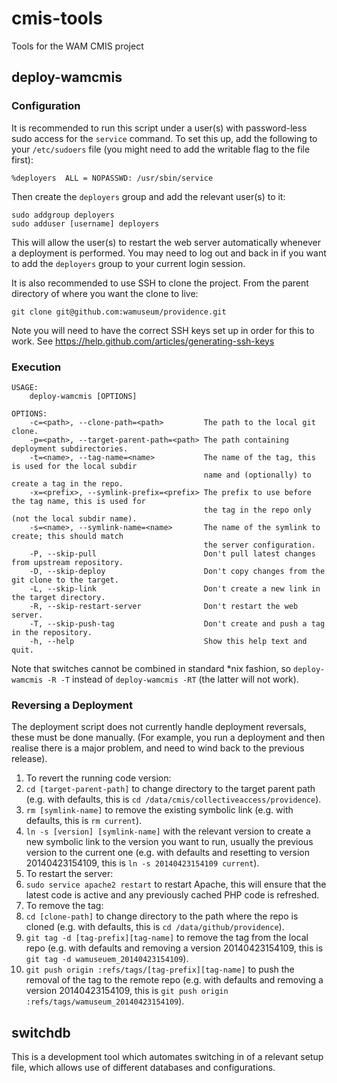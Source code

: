 # cmis-tools

Tools for the WAM CMIS project

## deploy-wamcmis

### Configuration

It is recommended to run this script under a user(s) with password-less sudo access for the `service` command.
To set this up, add the following to your `/etc/sudoers` file (you might need to add the writable flag to the file first):

    %deployers	ALL = NOPASSWD: /usr/sbin/service

Then create the `deployers` group and add the relevant user(s) to it:

    sudo addgroup deployers
    sudo adduser [username] deployers

This will allow the user(s) to restart the web server automatically whenever a deployment is performed.
You may need to log out and back in if you want to add the `deployers` group to your current login session.

It is also recommended to use SSH to clone the project.  From the parent directory of where you want the clone to live:

    git clone git@github.com:wamuseum/providence.git

Note you will need to have the correct SSH keys set up in order for this to work.  See https://help.github.com/articles/generating-ssh-keys

### Execution

    USAGE:
        deploy-wamcmis [OPTIONS]

    OPTIONS:
        -c=<path>, --clone-path=<path>         The path to the local git clone.
        -p=<path>, --target-parent-path=<path> The path containing deployment subdirectories.
        -t=<name>, --tag-name=<name>           The name of the tag, this is used for the local subdir
                                               name and (optionally) to create a tag in the repo.
        -x=<prefix>, --symlink-prefix=<prefix> The prefix to use before the tag name, this is used for
                                               the tag in the repo only (not the local subdir name).
        -s=<name>, --symlink-name=<name>       The name of the symlink to create; this should match
                                               the server configuration.
        -P, --skip-pull                        Don't pull latest changes from upstream repository.
        -D, --skip-deploy                      Don't copy changes from the git clone to the target.
        -L, --skip-link                        Don't create a new link in the target directory.
        -R, --skip-restart-server              Don't restart the web server.
        -T, --skip-push-tag                    Don't create and push a tag in the repository.
        -h, --help                             Show this help text and quit.

Note that switches cannot be combined in standard *nix fashion, so `deploy-wamcmis -R -T` instead of `deploy-wamcmis -RT` (the latter will not work).

### Reversing a Deployment

The deployment script does not currently handle deployment reversals, these must be done manually.
(For example, you run a deployment and then realise there is a major problem, and need to wind back to the previous release).

1. To revert the running code version:
  1. `cd [target-parent-path]` to change directory to the target parent path (e.g. with defaults, this is `cd /data/cmis/collectiveaccess/providence`).
  2. `rm [symlink-name]` to remove the existing symbolic link (e.g. with defaults, this is `rm current`).
  3. `ln -s [version] [symlink-name]` with the relevant version to create a new symbolic link to the version you want to run, usually the previous version to the current one (e.g. with defaults and resetting to version 20140423154109, this is `ln -s 20140423154109 current`).
2. To restart the server:
  1. `sudo service apache2 restart` to restart Apache, this will ensure that the latest code is active and any previously cached PHP code is refreshed.
3. To remove the tag:
  1. `cd [clone-path]` to change directory to the path where the repo is cloned (e.g. with defaults, this is `cd /data/github/providence`).
  2. `git tag -d [tag-prefix][tag-name]` to remove the tag from the local repo (e.g. with defaults and removing a version 20140423154109, this is `git tag -d wamuseuem_20140423154109`).
  3. `git push origin :refs/tags/[tag-prefix][tag-name]` to push the removal of the tag to the remote repo (e.g. with defaults and removing a version 20140423154109, this is `git push origin :refs/tags/wamuseum_20140423154109`).

## switchdb

This is a development tool which automates switching in of a relevant setup file, which allows use of different databases and configurations.
